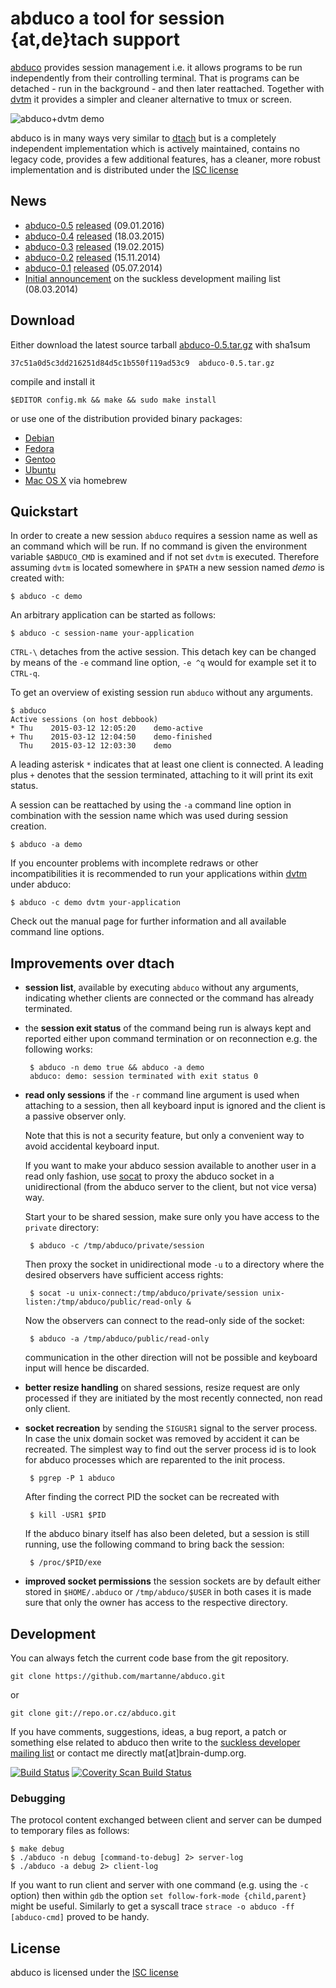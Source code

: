 # abduco a tool for session {at,de}tach support

[abduco](http://www.brain-dump.org/projects/abduco) provides
session management i.e. it allows programs to be run independently
from their controlling terminal. That is programs can be detached -
run in the background - and then later reattached. Together with
[dvtm](http://www.brain-dump.org/projects/dvtm) it provides a
simpler and cleaner alternative to tmux or screen.

![abduco+dvtm demo](https://raw.githubusercontent.com/martanne/abduco/gh-pages/screencast.gif)

abduco is in many ways very similar to [dtach]("http://dtach.sf.net)
but is a completely independent implementation which is actively maintained,
contains no legacy code, provides a few additional features, has a
cleaner, more robust implementation and is distributed under the
[ISC license](https://raw.githubusercontent.com/martanne/abduco/master/LICENSE)

## News

 * [abduco-0.5](http://www.brain-dump.org/projects/abduco/abduco-0.5.tar.gz)
   [released](http://lists.suckless.org/dev/1601/28094.html) (09.01.2016)
 * [abduco-0.4](http://www.brain-dump.org/projects/abduco/abduco-0.4.tar.gz)
   [released](http://lists.suckless.org/dev/1503/26027.html) (18.03.2015)
 * [abduco-0.3](http://www.brain-dump.org/projects/abduco/abduco-0.3.tar.gz)
   [released](http://lists.suckless.org/dev/1502/25557.html) (19.02.2015)
 * [abduco-0.2](http://www.brain-dump.org/projects/abduco/abduco-0.2.tar.gz)
   [released](http://lists.suckless.org/dev/1411/24447.html) (15.11.2014)
 * [abduco-0.1](http://www.brain-dump.org/projects/abduco/abduco-0.1.tar.gz)
   [released](http://lists.suckless.org/dev/1407/22703.html) (05.07.2014)
 * [Initial announcement](http://lists.suckless.org/dev/1403/20372.html)
   on the suckless development mailing list (08.03.2014)

## Download

Either download the latest source tarball
[abduco-0.5.tar.gz](http://www.brain-dump.org/projects/abduco/abduco-0.5.tar.gz)
with sha1sum

    37c51a0d5c3dd216251d84d5c1b550f119ad53c9  abduco-0.5.tar.gz

compile and install it

    $EDITOR config.mk && make && sudo make install

or use one of the distribution provided binary packages:

 * [Debian](https://packages.debian.org/search?keywords=abduco)
 * [Fedora](https://admin.fedoraproject.org/pkgdb/package/abduco/)
 * [Gentoo](http://packages.gentoo.org/package/app-misc/abduco/)
 * [Ubuntu](http://packages.ubuntu.com/search?keywords=abduco)
 * [Mac OS X](http://www.braumeister.org/formula/abduco) via homebrew

## Quickstart

In order to create a new session `abduco` requires a session name
as well as an command which will be run. If no command is given
the environment variable `$ABDUCO_CMD` is examined and if not set
`dvtm` is executed. Therefore assuming `dvtm` is located somewhere
in `$PATH` a new session named *demo* is created with:

    $ abduco -c demo

An arbitrary application can be started as follows:

    $ abduco -c session-name your-application

`CTRL-\` detaches from the active session. This detach key can be
changed by means of the `-e` command line option, `-e ^q` would
for example set it to `CTRL-q`.

To get an overview of existing session run `abduco` without any
arguments.

    $ abduco
    Active sessions (on host debbook)
    * Thu    2015-03-12 12:05:20    demo-active
    + Thu    2015-03-12 12:04:50    demo-finished
      Thu    2015-03-12 12:03:30    demo

A leading asterisk `*` indicates that at least one client is
connected. A leading plus `+` denotes that the session terminated,
attaching to it will print its exit status.

A session can be reattached by using the `-a` command line option
in combination with the session name which was used during session
creation.

    $ abduco -a demo

If you encounter problems with incomplete redraws or other
incompatibilities it is recommended to run your applications
within [dvtm](https://github.com/martanne/dvtm) under abduco:

    $ abduco -c demo dvtm your-application

Check out the manual page for further information and all available
command line options.

## Improvements over dtach

 * **session list**, available by executing `abduco` without any arguments,
   indicating whether clients are connected or the command has already
   terminated.

 * the **session exit status** of the command being run is always kept and
   reported either upon command termination or on reconnection
   e.g. the following works:

        $ abduco -n demo true && abduco -a demo
        abduco: demo: session terminated with exit status 0

 * **read only sessions** if the `-r` command line argument is used when
   attaching to a session, then all keyboard input is ignored and the
   client is a passive observer only.

   Note that this is not a security feature, but only a convenient way to
   avoid accidental keyboard input.

   If you want to make your abduco session available to another user
   in a read only fashion, use [socat](http://www.dest-unreach.org/socat/)
   to proxy the abduco socket in a unidirectional (from the abduco server
   to the client, but not vice versa) way.

   Start your to be shared session, make sure only you have access to
   the `private` directory:

        $ abduco -c /tmp/abduco/private/session

   Then proxy the socket in unidirectional mode `-u` to a directory
   where the desired observers have sufficient access rights:

        $ socat -u unix-connect:/tmp/abduco/private/session unix-listen:/tmp/abduco/public/read-only &

   Now the observers can connect to the read-only side of the socket:

        $ abduco -a /tmp/abduco/public/read-only

   communication in the other direction will not be possible and keyboard
   input will hence be discarded.

 * **better resize handling** on shared sessions, resize request are only
   processed if they are initiated by the most recently connected, non
   read only client.

 * **socket recreation** by sending the `SIGUSR1` signal to the server
   process. In case the unix domain socket was removed by accident it
   can be recreated. The simplest way to find out the server process
   id is to look for abduco processes which are reparented to the init
   process.

        $ pgrep -P 1 abduco

   After finding the correct PID the socket can be recreated with

        $ kill -USR1 $PID

   If the abduco binary itself has also been deleted, but a session is
   still running, use the following command to bring back the session:

        $ /proc/$PID/exe

 * **improved socket permissions** the session sockets are by default either
   stored in `$HOME/.abduco` or `/tmp/abduco/$USER` in both cases it is
   made sure that only the owner has access to the respective directory.

## Development

You can always fetch the current code base from the git repository.

    git clone https://github.com/martanne/abduco.git

or

    git clone git://repo.or.cz/abduco.git

If you have comments, suggestions, ideas, a bug report, a patch or something
else related to abduco then write to the
[suckless developer mailing list](http://suckless.org/community)
or contact me directly mat[at]brain-dump.org.

[![Build Status](https://travis-ci.org/martanne/abduco.svg?branch=master)](https://travis-ci.org/martanne/abduco)
[![Coverity Scan Build Status](https://scan.coverity.com/projects/4285/badge.svg)](https://scan.coverity.com/projects/4285)

### Debugging

The protocol content exchanged between client and server can be dumped
to temporary files as follows:

    $ make debug
    $ ./abduco -n debug [command-to-debug] 2> server-log
    $ ./abduco -a debug 2> client-log

If you want to run client and server with one command (e.g. using the `-c`
option) then within `gdb` the option `set follow-fork-mode {child,parent}`
might be useful. Similarly to get a syscall trace `strace -o abduco -ff [abduco-cmd]`
proved to be handy.

## License

abduco is licensed under the [ISC license](https://raw.githubusercontent.com/martanne/abduco/master/LICENSE)
